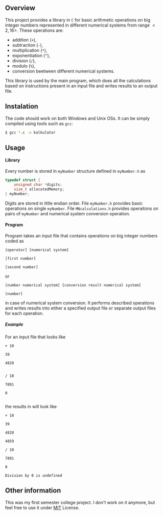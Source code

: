 ## Overview

This project provides a library in `C` for basic arithmetic operations on big integer numbers represented in different numerical systems from range $<2, 16>$. These operations are:
 - addition (`+`), 
 - subtraction (`-`), 
 - multiplication (`*`), 
 - exponentiation (`^`), 
 - division (`/`), 
 - modulo (`%`), 
 - conversion beetween different numerical systems.

This library is used by the main program, which does all the calculations based on instructions present in an input file and writes results to an output file.

## Instalation

The code should work on both Windows and Unix OSs. It can be simply compiled using tools such as `gcc`:

```sh
$ gcc *.c -o kalkulator
```

## Usage

#### Library

Every number is stored in `myNumber` structure defined in `myNumber.h` as

```c
typedef struct {
    unsigned char *digits; 
    size_t allocatedMemory;
} myNumber;
```

Digits are stored in little endian order. File `myNumber.h` provides basic operations on single `myNumber`. File `MNcalculations.h` provides operaitons on pairs of `myNumber` and numerical system conversion operation.

#### Program

Program takes an input file that contains operations on big integer numbers coded as

```
[operator] [numerical system]

[first number]

[second number]
```

or
```
[number numerical system] [conversion result numerical system]

[number]
```
in case of numerical system conversion. It performs described operations and writes results into either a specified output file or separate output files for each operation.

##### Example
For an input file that looks like
```
+ 10

39

4820


/ 10

7891

0


```
the results in will look like
```
+ 10

39

4820

4859

/ 10

7891

0

Division by 0 is undefined
```

## Other information

This was my first semester college project. I don't work on it anymore, but feel free to use it under [MIT](https://mit-license.org/) License.